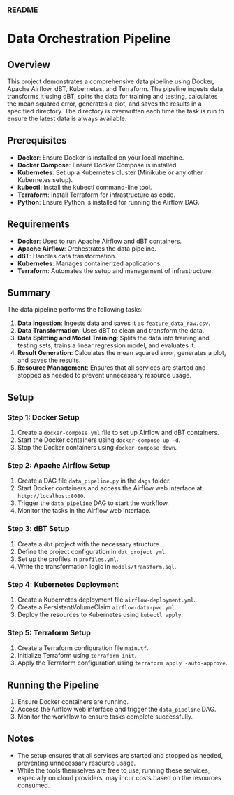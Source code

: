 ### README

# Data Orchestration Pipeline

## Overview

This project demonstrates a comprehensive data pipeline using Docker, Apache Airflow, dBT, Kubernetes, and Terraform. The pipeline ingests data, transforms it using dBT, splits the data for training and testing, calculates the mean squared error, generates a plot, and saves the results in a specified directory. The directory is overwritten each time the task is run to ensure the latest data is always available.

## Prerequisites

- **Docker**: Ensure Docker is installed on your local machine.
- **Docker Compose**: Ensure Docker Compose is installed.
- **Kubernetes**: Set up a Kubernetes cluster (Minikube or any other Kubernetes setup).
- **kubectl**: Install the kubectl command-line tool.
- **Terraform**: Install Terraform for infrastructure as code.
- **Python**: Ensure Python is installed for running the Airflow DAG.

## Requirements

- **Docker**: Used to run Apache Airflow and dBT containers.
- **Apache Airflow**: Orchestrates the data pipeline.
- **dBT**: Handles data transformation.
- **Kubernetes**: Manages containerized applications.
- **Terraform**: Automates the setup and management of infrastructure.

## Summary

The data pipeline performs the following tasks:
1. **Data Ingestion**: Ingests data and saves it as `feature_data_raw.csv`.
2. **Data Transformation**: Uses dBT to clean and transform the data.
3. **Data Splitting and Model Training**: Splits the data into training and testing sets, trains a linear regression model, and evaluates it.
4. **Result Generation**: Calculates the mean squared error, generates a plot, and saves the results.
5. **Resource Management**: Ensures that all services are started and stopped as needed to prevent unnecessary resource usage.

## Setup

### Step 1: Docker Setup
1. Create a `docker-compose.yml` file to set up Airflow and dBT containers.
2. Start the Docker containers using `docker-compose up -d`.
3. Stop the Docker containers using `docker-compose down`.

### Step 2: Apache Airflow Setup
1. Create a DAG file `data_pipeline.py` in the `dags` folder.
2. Start Docker containers and access the Airflow web interface at `http://localhost:8080`.
3. Trigger the `data_pipeline` DAG to start the workflow.
4. Monitor the tasks in the Airflow web interface.

### Step 3: dBT Setup
1. Create a `dbt` project with the necessary structure.
2. Define the project configuration in `dbt_project.yml`.
3. Set up the profiles in `profiles.yml`.
4. Write the transformation logic in `models/transform.sql`.

### Step 4: Kubernetes Deployment
1. Create a Kubernetes deployment file `airflow-deployment.yml`.
2. Create a PersistentVolumeClaim `airflow-data-pvc.yml`.
3. Deploy the resources to Kubernetes using `kubectl apply`.

### Step 5: Terraform Setup
1. Create a Terraform configuration file `main.tf`.
2. Initialize Terraform using `terraform init`.
3. Apply the Terraform configuration using `terraform apply -auto-approve`.

## Running the Pipeline
1. Ensure Docker containers are running.
2. Access the Airflow web interface and trigger the `data_pipeline` DAG.
3. Monitor the workflow to ensure tasks complete successfully.

## Notes
- The setup ensures that all services are started and stopped as needed, preventing unnecessary resource usage.
- While the tools themselves are free to use, running these services, especially on cloud providers, may incur costs based on the resources consumed.
